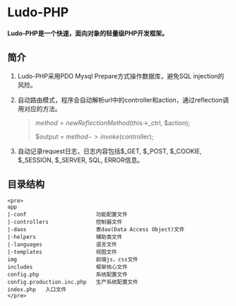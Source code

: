 # Ludo-PHP
#### Ludo-PHP是一个快速，面向对象的轻量级PHP开发框架。

## 简介
1. Ludo-PHP采用PDO Mysql Prepare方式操作数据库，避免SQL injection的风险。
2. 自动路由模式，程序会自动解析url中的controller和action，通过reflection调用对应的方法。
    
    > $method = new ReflectionMethod($this->_ctrl, $action);
    >
    > $output = $method->invoke($controller);
3. 自动记录request日志，日志内容包括$_GET, $_POST, $_COOKIE, $_SESSION, $_SERVER, SQL, ERROR信息。

## 目录结构
    <pre>
    app
    |-conf                      功能配置文件
    |-controllers	            控制器文件
    |-daos		                表dao(Data Access Object)文件
    |-helpers                   辅助类文件
    |-languages                 语言文件
    |-templates		            视图文件
    img                         前端js，css文件
    includes                    框架核心文件
    config.php                  系统配置文件
    config.production.inc.php   生产系统配置文件
    index.php	入口文件
    </pre>